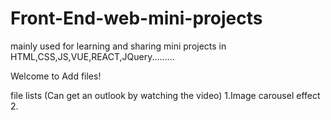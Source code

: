 # Front-End-web-mini-projects
mainly used for learning and sharing mini projects in HTML,CSS,JS,VUE,REACT,JQuery.........

Welcome to Add files!

file lists (Can get an outlook by watching the video)
1.Image carousel effect 
2.
